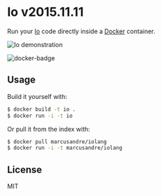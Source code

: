 
# Io v2015.11.11

  Run your [Io](http://http://iolanguage.org/) code directly inside a [Docker](http://docker.io/) container.

  ![Io demonstration](https://raw.github.com/marcusandre/docker-io/master/docker-io.gif)

  ![docker-badge](http://dockeri.co/image/marcusandre/iolang)

## Usage

  Build it yourself with:

```sh
$ docker build -t io .
$ docker run -i -t io
```

  Or pull it from the index with:

```sh
$ docker pull marcusandre/iolang
$ docker run -i -t marcusandre/iolang
```

## License

  MIT
